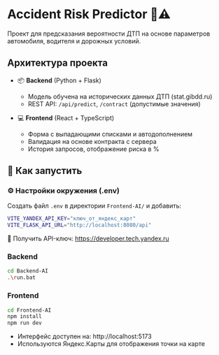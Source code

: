 # Accident Risk Predictor 🚗⚠️

Проект для предсказания вероятности ДТП на основе параметров автомобиля, водителя и дорожных условий.

## Архитектура проекта

- 📦 **Backend** (Python + Flask)
  - Модель обучена на исторических данных ДТП (stat.gibdd.ru)
  - REST API: `/api/predict`, `/contract` (допустимые значения)

- 💻 **Frontend** (React + TypeScript)
  - Форма с выпадающими списками и автодополнением
  - Валидация на основе контракта с сервера
  - История запросов, отображение риска в %

## 🚀 Как запустить

### ⚙️ Настройки окружения (.env)
Создать файл `.env` в директории `Frontend-AI/` и добавить:

```bash
VITE_YANDEX_API_KEY="ключ_от_яндекс_карт"
VITE_FLASK_API_URL="http://localhost:8080/api"
```
🔑 Получить API-ключ: https://developer.tech.yandex.ru

### Backend

```bash
cd Backend-AI
.\run.bat
```

### Frontend

```bash
cd Frontend-AI
npm install
npm run dev
```
- Интерфейс доступен на: http://localhost:5173
- Используются Яндекс.Карты для отображения точки на карте
